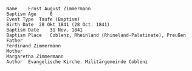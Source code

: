     Name 	Ernst August Zimmermann
    Baptism Age 	0
    Event Type 	Taufe (Baptism)
    Birth Date 	28 Okt 1841 (28 Oct. 1841)
    Baptism Date 	31 Nov. 1841
    Baptism Place 	Coblenz, Rheinland (Rhineland-Palatinate), Preußen
    Father
    Ferdinand Zimmermann
    Mother
    Margaretha Zimmermann
    Author 	Evangelische Kirche. Militärgemeinde Coblenz
